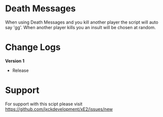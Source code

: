# Death Messages
When using Death Messages and you kill another player the script will auto say 'gg'. When another player kills you an insult will be chosen at random.

# Change Logs
**Version 1**
- Release

# Support
For support with this scipt please visit https://github.com/jxckdevelopment/xE2/issues/new
